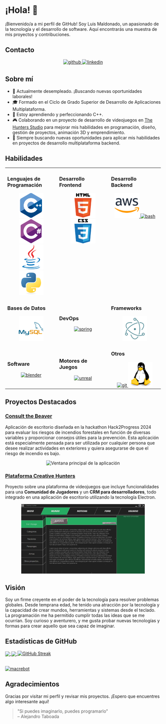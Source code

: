 # ¡Hola! 👋

¡Bienvenido/a a mi perfil de GitHub! Soy Luis Maldonado, un apasionado de la tecnología y el desarrollo de software. Aquí encontrarás una muestra de mis proyectos y contribuciones.

## Contacto

<div align="center">
<a href="https://github.com/Macrebot" target="_blank">
<img src=https://img.shields.io/badge/github-%2324292e.svg?&style=for-the-badge&logo=github&logoColor=white alt=github style="margin-bottom: 5px;" />
</a>
<a href="https://linkedin.com/in/luis-maldonado-uriepero-1b6b8019b" target="_blank">
<img src=https://img.shields.io/badge/linkedin-%231E77B5.svg?&style=for-the-badge&logo=linkedin&logoColor=white alt=linkedin style="margin-bottom: 5px;" />
</a>
</div> 

## Sobre mí

- 💼 Actualmente desempleado. ¡Buscando nuevas oportunidades laborales!
- 🎓 Formado en el Ciclo de Grado Superior de Desarrollo de Aplicaciones Multiplataforma.
- 🌱 Estoy aprendiendo y perfeccionando C++.
- 🎮 Colaborando en un proyecto de desarrollo de videojuegos en [The Hunters Studio](https://github.com/HuntersStudio) para mejorar mis habilidades en programación, diseño, gestión de proyectos, animación 3D y emprendimiento.
- 🔧 Siempre buscando nuevas oportunidades para aplicar mis habilidades en proyectos de desarrollo multiplataforma backend.

## Habilidades
<table>
	<tr>
		<td valign="top" width="33%">
			<h3>Lenguajes de Programación</h3>
			<div align="center">
				<a href="https://www.w3schools.com/cpp/" target="_blank" rel="noreferrer">
				<img src="https://raw.githubusercontent.com/devicons/devicon/master/icons/cplusplus/cplusplus-original.svg" alt="cplusplus" width="80"/>
				</a>
				<a href="https://www.w3schools.com/cs/" target="_blank" rel="noreferrer">
				<img src="https://raw.githubusercontent.com/devicons/devicon/master/icons/csharp/csharp-original.svg" alt="csharp" width="80"/>
				</a>
				<a href="https://www.java.com" target="_blank" rel="noreferrer"> <img src="https://raw.githubusercontent.com/devicons/devicon/master/icons/java/java-original.svg" alt="java" width="80"/> </a>
				<a href="https://www.python.org" target="_blank" rel="noreferrer"> <img src="https://raw.githubusercontent.com/devicons/devicon/master/icons/python/python-original.svg" alt="python" width="80"/> </a>
			</div>
		</td>
		<td valign="top" width="33%">
			<h3>Desarrollo Frontend</h3>
			<div align="center">
				<a href="https://www.w3.org/html/" target="_blank" rel="noreferrer"> <img src="https://raw.githubusercontent.com/devicons/devicon/master/icons/html5/html5-original-wordmark.svg" alt="html5" width="80"/> </a>
				<a href="https://www.w3schools.com/css/" target="_blank" rel="noreferrer"> <img src="https://raw.githubusercontent.com/devicons/devicon/master/icons/css3/css3-original-wordmark.svg" alt="css3" width="80"/> </a>
			</div>
		</td>
		<td valign="top" width="33%">
			<h3>Desarrollo Backend</h3> 
			<div align="center">
			  <a href="https://aws.amazon.com" target="_blank" rel="noreferrer"> <img src="https://raw.githubusercontent.com/devicons/devicon/master/icons/amazonwebservices/amazonwebservices-original-wordmark.svg" alt="aws" width="80"/> </a>
			  <a href="https://www.gnu.org/software/bash/" target="_blank" rel="noreferrer"> <img src="https://www.vectorlogo.zone/logos/gnu_bash/gnu_bash-icon.svg" alt="bash" width="80"/> </a>
			</div>
		</td>
	</tr>
	<tr>
		<td>
			<h3>Bases de Datos</h3>
			<div align="center">
				<a href="https://www.mysql.com/" target="_blank" rel="noreferrer"> <img src="https://raw.githubusercontent.com/devicons/devicon/master/icons/mysql/mysql-original-wordmark.svg" alt="mysql" width="80"/> </a>
			</div>
		</td>
		<td>
			<h3>DevOps</h3> 
			<div align="center">
				<a href="https://spring.io/" target="_blank" rel="noreferrer"> <img src="https://www.vectorlogo.zone/logos/springio/springio-icon.svg" alt="spring" width="80"/> </a>
			</div>
		</td>
		<td>
			<h3>Frameworks</h3>
			<div align="center">
  			<a href="https://www.electronjs.org" target="_blank" rel="noreferrer"> <img src="https://raw.githubusercontent.com/devicons/devicon/master/icons/electron/electron-original.svg" alt="electron" width="80"/> </a>
			</div>
		</td>
	</tr>
	<tr>
		<td>
			<h3>Software</h3>
			<div align="center">
  			<a href="https://www.blender.org/" target="_blank" rel="noreferrer"> <img src="https://download.blender.org/branding/community/blender_community_badge_white.svg" alt="blender" width="80"/> </a>
			</div>
		</td>
		<td>
			<h3>Motores de Juegos</h3> 
			<div align="center">
  			<a href="https://unrealengine.com/" target="_blank" rel="noreferrer"> <img src="https://raw.githubusercontent.com/kenangundogan/fontisto/036b7eca71aab1bef8e6a0518f7329f13ed62f6b/icons/svg/brand/unreal-engine.svg" alt="unreal" width="80"/> </a>
			</div>
		</td>
		<td>
			<h3>Otros</h3>
			<div align="center">
			  <a href="https://git-scm.com/" target="_blank" rel="noreferrer"> <img src="https://www.vectorlogo.zone/logos/git-scm/git-scm-icon.svg" alt="git" width="80"/> </a>
			  <a href="https://www.linux.org/" target="_blank" rel="noreferrer"> <img src="https://raw.githubusercontent.com/devicons/devicon/master/icons/linux/linux-original.svg" alt="linux" width="80"/> </a>
			</div>
		</td>
	</tr>
</table> 

## Proyectos Destacados

### [Consult the Beaver](https://github.com/HuntersStudio/Hack2Progress2024)
Aplicación de escritorio diseñada en la hackathon Hack2Progress 2024 para evaluar los riesgos de incendios forestales en función de diversas variables y proporcionar consejos útiles para la prevención. Esta aplicación está especialmente pensada para ser utilizada por cualquier persona que desee realizar actividades en exteriores y quiera asegurarse de que el riesgo de incendio es bajo.

<p align="center">
  <img src="https://github.com/HuntersStudio/ConsultTheBeaver/blob/c973e8d7ab4479e0244d4ef919fad9d2dbab4fa2/retoHack/src/main/resources/img/WhatsApp%20Image%202024-03-02%20at%2015.02.13.jpeg" alt="Ventana principal de la aplicación" width="400"/>
</p>

### [Plataforma Creative Hunters](https://github.com/HuntersStudio/ClientPlatform)
Proyecto sobre una plataforma de videojuegos que incluye funcionalidades para una **Comunidad de Jugadores** y un **CRM para desarrolladores**, todo integrado en una aplicación de escritorio utilizando la tecnología Electron.

<p align="center">
  <img src="https://github.com/HuntersStudio/ClientPlatform/blob/1d8584ef2b16a1e1251ac1f33ebd1c5d70543a8e/Images/CreativeHuntersPlatform.png" alt="Ventana principal de la aplicación" width="400"/>
</p>

## Visión

Soy un firme creyente en el poder de la tecnología para resolver problemas globales. Desde temprana edad, he tenido una atracción por la tecnología y la capacidad de crear mundos, herramientas y sistemas desde el teclado. La programación me ha permitido cumplir todas las ideas que se me ocurrían. Soy curioso y aventurero, y me gusta probar nuevas tecnologías y formas para crear aquello que sea capaz de imaginar.

## Estadísticas de GitHub

<a href="https://github.com/anuraghazra/github-readme-stats">
  <img height=250px align="center" src="https://github-readme-stats.vercel.app/api?username=Macrebot&bg_color=000000&title_color=9745F5&text_color=7D39CB" />
</a>
<a href="https://github.com/anuraghazra/github-readme-stats">
  <img height=250px align="center" src="https://github-readme-stats.vercel.app/api/top-langs/?username=Macrebot&layout=donut&bg_color=000000&title_color=9745F5&text_color=7D39CB" />
</a>
<a height=250px align="center" href="https://git.io/streak-stats">
	<img src="https://github-readme-streak-stats.herokuapp.com?user=Macrebot&theme=midnight-purple&border_radius=5&locale=es&date_format=j%2Fn%5B%2FY%5D&exclude_days=Sun%2CSat" alt="GitHub Streak" />
</a>
<br/><br/>
<p align="left"> <a href="https://github.com/ryo-ma/github-profile-trophy"><img src="https://github-profile-trophy.vercel.app/?username=macrebot&column=3&rank=SECRET,SSS,SS,S,AAA,AA,A&theme=dracula" alt="macrebot" /></a> </p>

## Agradecimientos

Gracias por visitar mi perfil y revisar mis proyectos. ¡Espero que encuentres algo interesante aquí!

> "Si puedes imaginarlo, puedes programarlo"  
> – Alejandro Taboada
